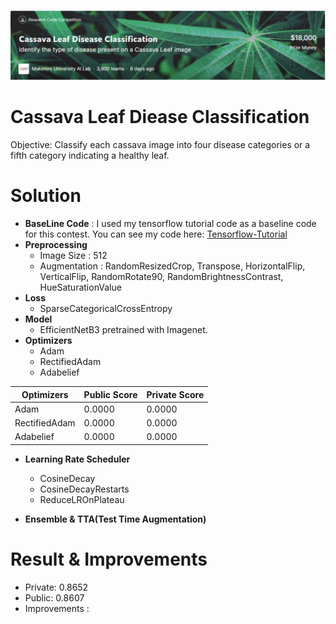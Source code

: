 ![image](image/Cassava_Leaf_Classification.JPG)
# Cassava Leaf Diease Classification
Objective: Classify each cassava image into four disease categories or a fifth category indicating a healthy leaf.

# Solution
 + **BaseLine Code** : I used my tensorflow tutorial code as a baseline code for this contest. You can see my code here: [Tensorflow-Tutorial](https://github.com/stuart-park/Intern-Tensorflow_Tutorial)
 +  **Preprocessing**
    + Image Size : 512
    + Augmentation :  RandomResizedCrop, Transpose, HorizontalFlip, VerticalFlip, RandomRotate90, RandomBrightnessContrast, HueSaturationValue
 + **Loss**
    + SparseCategoricalCrossEntropy
 +  **Model**
    + EfficientNetB3 pretrained with Imagenet.
 +  **Optimizers**
    + Adam
    + RectifiedAdam
    + Adabelief
 
| Optimizers  | Public Score | Private Score |
| ------------- | ------------- | ------------- |
| Adam  | 0.0000  | 0.0000  |
| RectifiedAdam  | 0.0000  | 0.0000  |
| Adabelief  | 0.0000  | 0.0000  |

+ **Learning Rate Scheduler** 
    + CosineDecay
    + CosineDecayRestarts
    + ReduceLROnPlateau

+ **Ensemble & TTA(Test Time Augmentation)**

# Result & Improvements
+ Private: 0.8652
+ Public: 0.8607
+ Improvements : 

